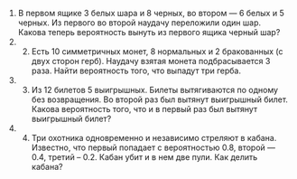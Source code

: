 1. В первом ящике 3 белых шара и 8 черных, во втором — 6 белых и 5 черных. Из первого во второй наудачу переложили один шар. Какова теперь вероятность вынуть из первого ящика черный шар?
2. 2. Есть 10 симметричных монет, 8 нормальных и 2 бракованных (с двух сторон герб). Наудачу взятая монета подбрасывается 3 раза. Найти вероятность того, что выпадут три герба.
3. 3. Из 12 билетов 5 выигрышных. Билеты вытягиваются по одному без возвращения. Во второй раз был вытянут выигрышный билет. Какова вероятность того, что и в первый раз был вытянут выигрышный билет?
4. 4. Три охотника одновременно и независимо стреляют в кабана. Известно, что первый попадает с вероятностью 0.8, второй — 0.4, третий – 0.2. Кабан убит и в нем две пули. Как делить кабана?